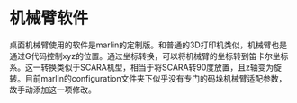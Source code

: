 # 机械臂软件

桌面机械臂使用的软件是marlin的定制版。和普通的3D打印机类似，机械臂也是通过G代码控制xyz的位置。通过坐标转换，可以将机械臂的坐标转到笛卡尔坐标系。这一转换类似于SCARA机型，相当于将SCARA转90度放置，且z轴变为旋转。目前marlin的configuration文件夹下似乎没有专门的码垛机械臂适配参数，故手动添加这一项修改。
